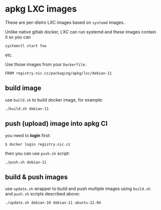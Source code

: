 # apkg LXC images

These are per-distro LXC images based on `systemd` images..

Unlike native gitlab docker, LXC can run systemd and these images contain it
so you can

    systemctl start foo

etc.

Use those images from your `Dockerfile`:

    FROM registry.nic.cz/packaging/apkg/lxc/debian-11

## build image

use `build.sh` to build docker image, for example:

```
./build.sh debian-11
```

## push (upload) image into apkg CI

you need to **login** first:

```
$ docker login registry.nic.cz
```

then you can use `push.sh` script:

```
./push.sh debian-11
```

## build & push images

use `update.sh` wrapper to build and push multiple images
using `build.sh` and `push.sh` scripts described above:

```
./update.sh debian-10 debian-11 ubuntu-22.04
```
